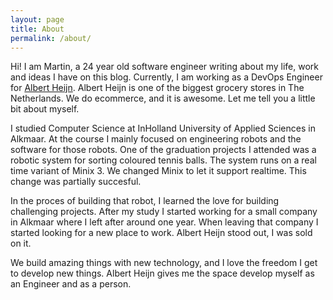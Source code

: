 ```yaml
---
layout: page
title: About
permalink: /about/
---
```


Hi! I am Martin, a 24 year old software engineer writing about my life, work and ideas I have on this blog. Currently, I am working as a DevOps Engineer for [Albert Heijn](https://ah.nl/). Albert Heijn is one of the biggest grocery stores in The Netherlands. We do ecommerce, and it is awesome. Let me tell you a little bit about myself.

I studied Computer Science at InHolland University of Applied Sciences in Alkmaar. At the course I mainly focused on engineering robots and the software for those robots. One of the graduation projects I attended was a robotic system for sorting coloured tennis balls. The system runs on a real time variant of Minix 3. We changed Minix to let it support realtime. This change was partially succesful.

In the proces of building that robot, I learned the love for building challenging projects. After my study I started working for a small company in Alkmaar where I left after around one year. When leaving that company I started looking for a new place to work. Albert Heijn stood out, I was sold on it.

We build amazing things with new technology, and I love the freedom I get to develop new things. Albert Heijn gives me the space develop myself as an Engineer and as a person.
